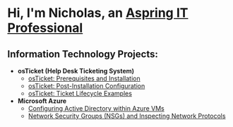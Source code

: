<h1>Hi, I'm Nicholas, an <a href="https://linkedin.com/in/"> Aspring IT Professional</a></h1>

<h2> Information Technology Projects:</h2>

- <b>osTicket (Help Desk Ticketing System)</b>
  - [osTicket: Prerequisites and Installation](https://github.com/NicholasHundley/osticket-prereqs)
  - [osTicket: Post-Installation Configuration](https://github.com/NicholasHundley/post-install-config)
  - [osTicket: Ticket Lifecycle Examples](https://github.com/NicholasHundley/ticket-lifecycle)
- <b>Microsoft Azure</b>
  - [Configuring Active Directory within Azure VMs](https://github.com/NicholasHundley/configure-ad)
  - [Network Security Groups (NSGs) and Inspecting Network Protocols](https://github.com/NicholasHundley/azure-network-protocols)
